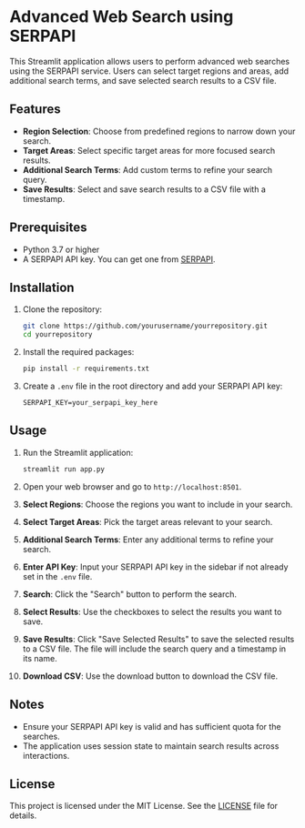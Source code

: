 # Advanced Web Search using SERPAPI

This Streamlit application allows users to perform advanced web searches using the SERPAPI service. Users can select target regions and areas, add additional search terms, and save selected search results to a CSV file.

## Features

- **Region Selection**: Choose from predefined regions to narrow down your search.
- **Target Areas**: Select specific target areas for more focused search results.
- **Additional Search Terms**: Add custom terms to refine your search query.
- **Save Results**: Select and save search results to a CSV file with a timestamp.

## Prerequisites

- Python 3.7 or higher
- A SERPAPI API key. You can get one from [SERPAPI](https://serpapi.com).

## Installation

1. Clone the repository:
   ```bash
   git clone https://github.com/yourusername/yourrepository.git
   cd yourrepository
   ```

2. Install the required packages:
   ```bash
   pip install -r requirements.txt
   ```

3. Create a `.env` file in the root directory and add your SERPAPI API key:
   ```
   SERPAPI_KEY=your_serpapi_key_here
   ```

## Usage

1. Run the Streamlit application:
   ```bash
   streamlit run app.py
   ```

2. Open your web browser and go to `http://localhost:8501`.

3. **Select Regions**: Choose the regions you want to include in your search.

4. **Select Target Areas**: Pick the target areas relevant to your search.

5. **Additional Search Terms**: Enter any additional terms to refine your search.

6. **Enter API Key**: Input your SERPAPI API key in the sidebar if not already set in the `.env` file.

7. **Search**: Click the "Search" button to perform the search.

8. **Select Results**: Use the checkboxes to select the results you want to save.

9. **Save Results**: Click "Save Selected Results" to save the selected results to a CSV file. The file will include the search query and a timestamp in its name.

10. **Download CSV**: Use the download button to download the CSV file.

## Notes

- Ensure your SERPAPI API key is valid and has sufficient quota for the searches.
- The application uses session state to maintain search results across interactions.

## License

This project is licensed under the MIT License. See the [LICENSE](LICENSE) file for details.